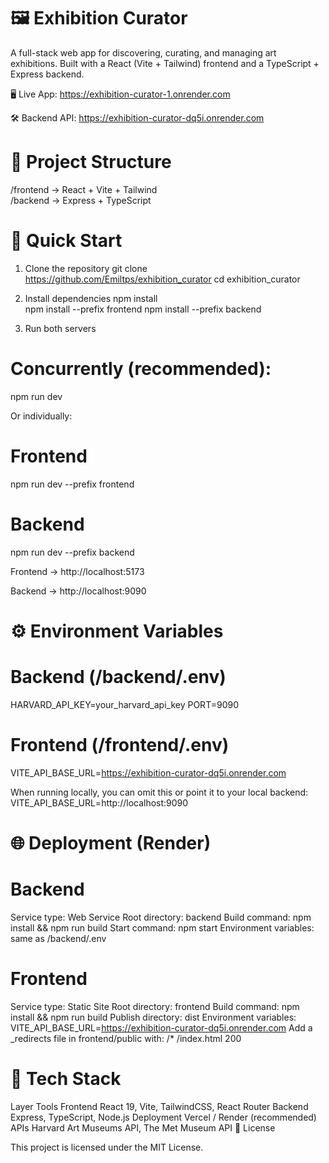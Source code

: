 # 🖼️ Exhibition Curator

A full-stack web app for discovering, curating, and managing art exhibitions.
Built with a React (Vite + Tailwind) frontend and a TypeScript + Express backend.

🖥️ Live App: https://exhibition-curator-1.onrender.com

🛠️ Backend API: https://exhibition-curator-dq5i.onrender.com

# 📁 Project Structure

/frontend → React + Vite + Tailwind  
/backend → Express + TypeScript

# 🚀 Quick Start

1. Clone the repository
   git clone https://github.com/Emiltps/exhibition_curator
   cd exhibition_curator

2. Install dependencies
   npm install  
   npm install --prefix frontend
   npm install --prefix backend

3. Run both servers

# Concurrently (recommended):

npm run dev

Or individually:

# Frontend

npm run dev --prefix frontend

# Backend

npm run dev --prefix backend

Frontend → http://localhost:5173

Backend → http://localhost:9090

# ⚙️ Environment Variables

# Backend (/backend/.env)

HARVARD_API_KEY=your_harvard_api_key
PORT=9090

# Frontend (/frontend/.env)

VITE_API_BASE_URL=https://exhibition-curator-dq5i.onrender.com

When running locally, you can omit this or point it to your local backend:
VITE_API_BASE_URL=http://localhost:9090

# 🌐 Deployment (Render)

# Backend

Service type: Web Service
Root directory: backend
Build command: npm install && npm run build
Start command: npm start
Environment variables: same as /backend/.env

# Frontend

Service type: Static Site
Root directory: frontend
Build command: npm install && npm run build
Publish directory: dist
Environment variables:
VITE_API_BASE_URL=https://exhibition-curator-dq5i.onrender.com
Add a \_redirects file in frontend/public with:
/\* /index.html 200

# 🧰 Tech Stack

Layer Tools
Frontend React 19, Vite, TailwindCSS, React Router
Backend Express, TypeScript, Node.js
Deployment Vercel / Render (recommended)
APIs Harvard Art Museums API, The Met Museum API
📜 License

This project is licensed under the MIT License.
